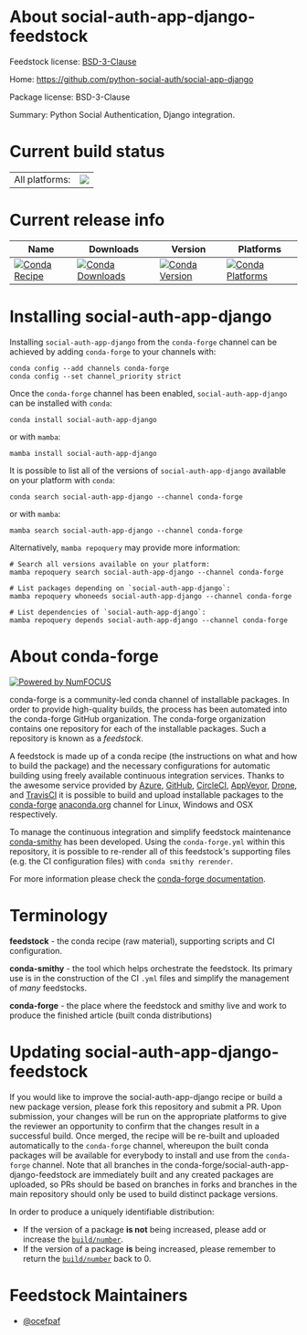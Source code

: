 About social-auth-app-django-feedstock
======================================

Feedstock license: [BSD-3-Clause](https://github.com/conda-forge/social-auth-app-django-feedstock/blob/main/LICENSE.txt)

Home: https://github.com/python-social-auth/social-app-django

Package license: BSD-3-Clause

Summary: Python Social Authentication, Django integration.

Current build status
====================


<table><tr><td>All platforms:</td>
    <td>
      <a href="https://dev.azure.com/conda-forge/feedstock-builds/_build/latest?definitionId=4487&branchName=main">
        <img src="https://dev.azure.com/conda-forge/feedstock-builds/_apis/build/status/social-auth-app-django-feedstock?branchName=main">
      </a>
    </td>
  </tr>
</table>

Current release info
====================

| Name | Downloads | Version | Platforms |
| --- | --- | --- | --- |
| [![Conda Recipe](https://img.shields.io/badge/recipe-social--auth--app--django-green.svg)](https://anaconda.org/conda-forge/social-auth-app-django) | [![Conda Downloads](https://img.shields.io/conda/dn/conda-forge/social-auth-app-django.svg)](https://anaconda.org/conda-forge/social-auth-app-django) | [![Conda Version](https://img.shields.io/conda/vn/conda-forge/social-auth-app-django.svg)](https://anaconda.org/conda-forge/social-auth-app-django) | [![Conda Platforms](https://img.shields.io/conda/pn/conda-forge/social-auth-app-django.svg)](https://anaconda.org/conda-forge/social-auth-app-django) |

Installing social-auth-app-django
=================================

Installing `social-auth-app-django` from the `conda-forge` channel can be achieved by adding `conda-forge` to your channels with:

```
conda config --add channels conda-forge
conda config --set channel_priority strict
```

Once the `conda-forge` channel has been enabled, `social-auth-app-django` can be installed with `conda`:

```
conda install social-auth-app-django
```

or with `mamba`:

```
mamba install social-auth-app-django
```

It is possible to list all of the versions of `social-auth-app-django` available on your platform with `conda`:

```
conda search social-auth-app-django --channel conda-forge
```

or with `mamba`:

```
mamba search social-auth-app-django --channel conda-forge
```

Alternatively, `mamba repoquery` may provide more information:

```
# Search all versions available on your platform:
mamba repoquery search social-auth-app-django --channel conda-forge

# List packages depending on `social-auth-app-django`:
mamba repoquery whoneeds social-auth-app-django --channel conda-forge

# List dependencies of `social-auth-app-django`:
mamba repoquery depends social-auth-app-django --channel conda-forge
```


About conda-forge
=================

[![Powered by
NumFOCUS](https://img.shields.io/badge/powered%20by-NumFOCUS-orange.svg?style=flat&colorA=E1523D&colorB=007D8A)](https://numfocus.org)

conda-forge is a community-led conda channel of installable packages.
In order to provide high-quality builds, the process has been automated into the
conda-forge GitHub organization. The conda-forge organization contains one repository
for each of the installable packages. Such a repository is known as a *feedstock*.

A feedstock is made up of a conda recipe (the instructions on what and how to build
the package) and the necessary configurations for automatic building using freely
available continuous integration services. Thanks to the awesome service provided by
[Azure](https://azure.microsoft.com/en-us/services/devops/), [GitHub](https://github.com/),
[CircleCI](https://circleci.com/), [AppVeyor](https://www.appveyor.com/),
[Drone](https://cloud.drone.io/welcome), and [TravisCI](https://travis-ci.com/)
it is possible to build and upload installable packages to the
[conda-forge](https://anaconda.org/conda-forge) [anaconda.org](https://anaconda.org/)
channel for Linux, Windows and OSX respectively.

To manage the continuous integration and simplify feedstock maintenance
[conda-smithy](https://github.com/conda-forge/conda-smithy) has been developed.
Using the ``conda-forge.yml`` within this repository, it is possible to re-render all of
this feedstock's supporting files (e.g. the CI configuration files) with ``conda smithy rerender``.

For more information please check the [conda-forge documentation](https://conda-forge.org/docs/).

Terminology
===========

**feedstock** - the conda recipe (raw material), supporting scripts and CI configuration.

**conda-smithy** - the tool which helps orchestrate the feedstock.
                   Its primary use is in the construction of the CI ``.yml`` files
                   and simplify the management of *many* feedstocks.

**conda-forge** - the place where the feedstock and smithy live and work to
                  produce the finished article (built conda distributions)


Updating social-auth-app-django-feedstock
=========================================

If you would like to improve the social-auth-app-django recipe or build a new
package version, please fork this repository and submit a PR. Upon submission,
your changes will be run on the appropriate platforms to give the reviewer an
opportunity to confirm that the changes result in a successful build. Once
merged, the recipe will be re-built and uploaded automatically to the
`conda-forge` channel, whereupon the built conda packages will be available for
everybody to install and use from the `conda-forge` channel.
Note that all branches in the conda-forge/social-auth-app-django-feedstock are
immediately built and any created packages are uploaded, so PRs should be based
on branches in forks and branches in the main repository should only be used to
build distinct package versions.

In order to produce a uniquely identifiable distribution:
 * If the version of a package **is not** being increased, please add or increase
   the [``build/number``](https://docs.conda.io/projects/conda-build/en/latest/resources/define-metadata.html#build-number-and-string).
 * If the version of a package **is** being increased, please remember to return
   the [``build/number``](https://docs.conda.io/projects/conda-build/en/latest/resources/define-metadata.html#build-number-and-string)
   back to 0.

Feedstock Maintainers
=====================

* [@ocefpaf](https://github.com/ocefpaf/)

